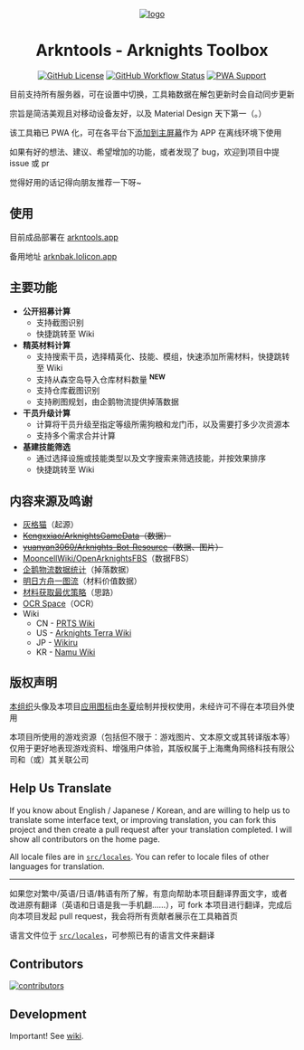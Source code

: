 <div align="center">

[![logo](https://github.com/arkntools/arknights-toolbox/raw/master/public/assets/icons/texas-icon-192x192-v2.png)](https://github.com/arkntools)

# Arkntools - Arknights Toolbox

[![GitHub License](https://img.shields.io/github/license/arkntools/arknights-toolbox?style=flat-square)](https://github.com/arkntools/arknights-toolbox/blob/master/LICENSE) [![GitHub Workflow Status](https://img.shields.io/github/actions/workflow/status/arkntools/arknights-toolbox/pages-deploy.yml?branch=master&style=flat-square)](https://github.com/arkntools/arknights-toolbox/actions/workflows/pages-deploy.yml) [![PWA Support](https://img.shields.io/badge/PWA-support-blue?style=flat-square)](https://developer.mozilla.org/docs/Web/Progressive_web_apps)

</div>

目前支持所有服务器，可在设置中切换，工具箱数据在解包更新时会自动同步更新

宗旨是简洁美观且对移动设备友好，以及 Material Design 天下第一（。）

该工具箱已 PWA 化，可在各平台下[添加到主屏幕](https://developer.mozilla.org/zh-CN/docs/Web/Progressive_web_apps/Add_to_home_screen)作为 APP 在离线环境下使用

如果有好的想法、建议、希望增加的功能，或者发现了 bug，欢迎到项目中提 issue 或 pr

觉得好用的话记得向朋友推荐一下呀~

## 使用

目前成品部署在 [arkntools.app](https://arkntools.app)

备用地址 [arknbak.lolicon.app](https://arknbak.lolicon.app)

## 主要功能

- **公开招募计算**
  - 支持截图识别
  - 快捷跳转至 Wiki
- **精英材料计算**
  - 支持搜索干员，选择精英化、技能、模组，快速添加所需材料，快捷跳转至 Wiki
  - 支持从森空岛导入仓库材料数量 <sup>**NEW**</sup>
  - 支持仓库截图识别
  - 支持刷图规划，由企鹅物流提供掉落数据
- **干员升级计算**
  - 计算将干员升级至指定等级所需狗粮和龙门币，以及需要打多少次资源本
  - 支持多个需求合并计算
- **基建技能筛选**
  - 通过选择设施或技能类型以及文字搜索来筛选技能，并按效果排序
  - 快捷跳转至 Wiki

## 内容来源及鸣谢

- [灰格猫](https://github.com/gneko)（起源）
- ~~[Kengxxiao/ArknightsGameData](https://github.com/Kengxxiao/ArknightsGameData)（数据）~~
- ~~[yuanyan3060/Arknights-Bot-Resource](https://github.com/yuanyan3060/Arknights-Bot-Resource)（数据、图片）~~
- [MooncellWiki/OpenArknightsFBS](https://github.com/MooncellWiki/OpenArknightsFBS)（数据FBS）
- [企鹅物流数据统计](https://penguin-stats.io/)（掉落数据）
- [明日方舟一图流](https://ark.yituliu.cn/)（材料价值数据）
- [材料获取最优策略](https://bbs.nga.cn/read.php?tid=17507710)（思路）
- [OCR Space](https://ocr.space/)（OCR）
- Wiki
  - CN - [PRTS Wiki](http://prts.wiki/)
  - US - [Arknights Terra Wiki](https://arknights.wiki.gg/)
  - JP - [Wikiru](https://arknights.wikiru.jp/)
  - KR - [Namu Wiki](https://namu.wiki/w/%EB%AA%85%EC%9D%BC%EB%B0%A9%EC%A3%BC)

## 版权声明

[本组织](https://github.com/arkntools)头像及本项目[应用图标](/public/assets/icons)由[冬夏](https://www.pixiv.net/users/8745555)绘制并授权使用，未经许可不得在本项目外使用

本项目所使用的游戏资源（包括但不限于：游戏图片、文本原文或其转译版本等）仅用于更好地表现游戏资料、增强用户体验，其版权属于上海鹰角网络科技有限公司和（或）其关联公司

## Help Us Translate

If you know about English / Japanese / Korean, and are willing to help us to translate some interface text, or improving translation, you can fork this project and then create a pull request after your translation completed. I will show all contributors on the home page.

All locale files are in [`src/locales`](/src/locales). You can refer to locale files of other languages for translation.

----------

如果您对繁中/英语/日语/韩语有所了解，有意向帮助本项目翻译界面文字，或者改进原有翻译（英语和日语是我一手机翻……），可 fork 本项目进行翻译，完成后向本项目发起 pull request，我会将所有贡献者展示在工具箱首页

语言文件位于 [`src/locales`](/src/locales)，可参照已有的语言文件来翻译

## Contributors

[![contributors](https://contrib.rocks/image?repo=arkntools/arknights-toolbox)](https://github.com/arkntools/arknights-toolbox/graphs/contributors)

## Development

Important! See [wiki](../../wiki).
